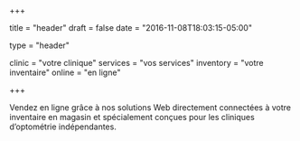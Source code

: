 +++

title = "header"
draft = false
date = "2016-11-08T18:03:15-05:00"

type = "header"

clinic = "votre clinique"
services = "vos services"
inventory = "votre inventaire"
online = "en ligne"

+++

Vendez en ligne grâce à nos solutions Web directement connectées à votre inventaire en magasin et spécialement conçues
pour les cliniques d’optométrie indépendantes.
